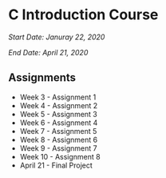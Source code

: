 # C Introduction Course

*Start Date: Januray 22, 2020*

*End Date: April 21, 2020*

## Assignments

- Week 3 - Assignment 1 
- Week 4 - Assignment 2
- Week 5 - Assignment 3
- Week 6 - Assignment 4
- Week 7 - Assignment 5
- Week 8 - Assignment 6
- Week 9 - Assignment 7
- Week 10 - Assignment 8
- April 21 - Final Project
